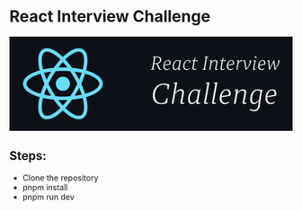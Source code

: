 # React Interview Challenge

![image](src/assets/ric.png)

## Steps:
- Clone the repository
- pnpm install
- pnpm run dev